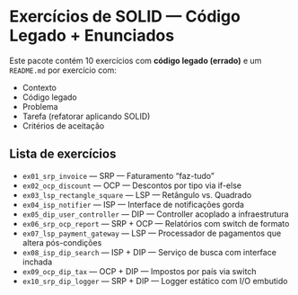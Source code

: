 # Exercícios de SOLID — Código Legado + Enunciados

Este pacote contém 10 exercícios com **código legado (errado)** e um `README.md` por exercício com:
- Contexto
- Código legado
- Problema
- Tarefa (refatorar aplicando SOLID)
- Critérios de aceitação

## Lista de exercícios
- `ex01_srp_invoice` — SRP — Faturamento “faz-tudo”
- `ex02_ocp_discount` — OCP — Descontos por tipo via if-else
- `ex03_lsp_rectangle_square` — LSP — Retângulo vs. Quadrado
- `ex04_isp_notifier` — ISP — Interface de notificações gorda
- `ex05_dip_user_controller` — DIP — Controller acoplado a infraestrutura
- `ex06_srp_ocp_report` — SRP + OCP — Relatórios com switch de formato
- `ex07_lsp_payment_gateway` — LSP — Processador de pagamentos que altera pós-condições
- `ex08_isp_dip_search` — ISP + DIP — Serviço de busca com interface inchada
- `ex09_ocp_dip_tax` — OCP + DIP — Impostos por país via switch
- `ex10_srp_dip_logger` — SRP + DIP — Logger estático com I/O embutido
